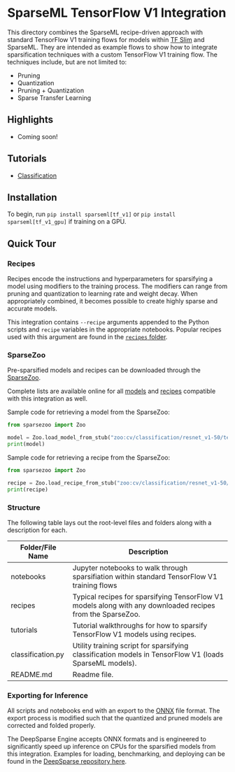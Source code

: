 <!--
Copyright (c) 2021 - present / Neuralmagic, Inc. All Rights Reserved.

Licensed under the Apache License, Version 2.0 (the "License");
you may not use this file except in compliance with the License.
You may obtain a copy of the License at

   http://www.apache.org/licenses/LICENSE-2.0

Unless required by applicable law or agreed to in writing,
software distributed under the License is distributed on an "AS IS" BASIS,
WITHOUT WARRANTIES OR CONDITIONS OF ANY KIND, either express or implied.
See the License for the specific language governing permissions and
limitations under the License.
-->

# SparseML TensorFlow V1 Integration

This directory combines the SparseML recipe-driven approach with standard TensorFlow V1 training flows for models within
[TF Slim](https://github.com/google-research/tf-slim) and SparseML.
They are intended as example flows to show how to integrate sparsification techniques with a custom TensorFlow V1 training flow.
The techniques include, but are not limited to:
- Pruning
- Quantization
- Pruning + Quantization
- Sparse Transfer Learning

## Highlights

- Coming soon!

## Tutorials

- [Classification](https://github.com/neuralmagic/sparseml/blob/main/integrations/tensorflow_v1/notebooks/classification.ipynb)

## Installation

To begin, run `pip install sparseml[tf_v1]` or `pip install sparseml[tf_v1_gpu]` if training on a GPU.

## Quick Tour

### Recipes

Recipes encode the instructions and hyperparameters for sparsifying a model using modifiers to the training process.
The modifiers can range from pruning and quantization to learning rate and weight decay.
When appropriately combined, it becomes possible to create highly sparse and accurate models.

This integration contains `--recipe` arguments appended to the Python scripts and `recipe` variables in the appropriate notebooks.
Popular recipes used with this argument are found in the [`recipes` folder](./recipes).

### SparseZoo

Pre-sparsified models and recipes can be downloaded through the [SparseZoo](https://github.com/neuralmagic/sparsezoo).

Complete lists are available online for all [models](https://sparsezoo.neuralmagic.com/tables/models/cv/classification?repo=sparseml&framework=tensorflow_v1) and 
[recipes](https://sparsezoo.neuralmagic.com/tables/recipes/cv/classification?repo=sparseml&framework=tensorflow_v1) compatible with this integration as well.

Sample code for retrieving a model from the SparseZoo:
```python
from sparsezoo import Zoo

model = Zoo.load_model_from_stub("zoo:cv/classification/resnet_v1-50/tensorflow_v1/sparseml/imagenette/pruned-moderate")
print(model)
```

Sample code for retrieving a recipe from the SparseZoo:
```python
from sparsezoo import Zoo

recipe = Zoo.load_recipe_from_stub("zoo:cv/classification/resnet_v1-50/tensorflow_v1/sparseml/imagenette/pruned-moderate/original")
print(recipe)
```

### Structure

The following table lays out the root-level files and folders along with a description for each.

| Folder/File Name     | Description                                                                                                           |
|----------------------|-----------------------------------------------------------------------------------------------------------------------|
| notebooks            | Jupyter notebooks to walk through sparsifiation within standard TensorFlow V1 training flows                          |
| recipes              | Typical recipes for sparsifying TensorFlow V1 models along with any downloaded recipes from the SparseZoo.            |
| tutorials            | Tutorial walkthroughs for how to sparsify TensorFlow V1 models using recipes.                                         |
| classification.py    | Utility training script for sparsifying classification models in TensorFlow V1 (loads SparseML models).               |
| README.md            | Readme file.                                                                                                          |

### Exporting for Inference

All scripts and notebooks end with an export to the [ONNX](https://onnx.ai/) file format.
The export process is modified such that the quantized and pruned models are corrected and folded properly.

The DeepSparse Engine accepts ONNX formats and is engineered to significantly speed up inference on CPUs for the sparsified models from this integration.
Examples for loading, benchmarking, and deploying can be found in the [DeepSparse repository here](https://github.com/neuralmagic/deepsparse/).
